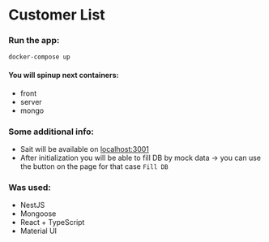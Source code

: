 # Customer List

### Run the app:
`docker-compose up`

#### You will spinup next containers:
 - front
 - server
 - mongo

### Some additional info:
 - Sait will be available on [localhost:3001](http://localhost:3001)
 - After initialization you will be able to fill DB by mock data -> you can use the button on the page for that case `Fill DB`

### Was used:
 - NestJS
 - Mongoose
 - React + TypeScript
 - Material UI
